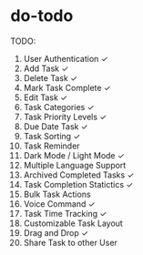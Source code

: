 # do-todo

TODO:

1. User Authentication ✓
2. Add Task ✓
3. Delete Task ✓
4. Mark Task Complete ✓
5. Edit Task ✓
6. Task Categories ✓
7. Task Priority Levels ✓
8. Due Date Task ✓
9. Task Sorting ✓
10. Task Reminder
11. Dark Mode / Light Mode ✓
12. Multiple Language Support
13. Archived Completed Tasks ✓
14. Task Completion Statictics ✓
15. Bulk Task Actions
16. Voice Command ✓
17. Task Time Tracking ✓
18. Customizable Task Layout
19. Drag and Drop ✓
20. Share Task to other User
